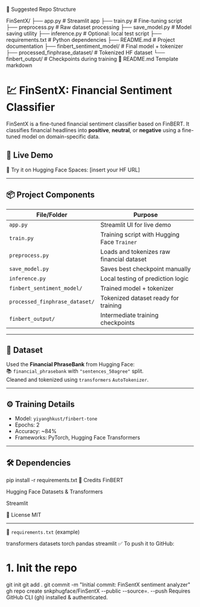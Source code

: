 📁 Suggested Repo Structure

FinSentX/
├── app.py                      # Streamlit app
├── train.py                    # Fine-tuning script
├── preprocess.py               # Raw dataset processing
├── save_model.py               # Model saving utility
├── inference.py                # Optional: local test script
├── requirements.txt            # Python dependencies
├── README.md                   # Project documentation
├── finbert_sentiment_model/    # Final model + tokenizer
├── processed_finphrase_dataset/ # Tokenized HF dataset
└── finbert_output/             # Checkpoints during training
📄 README.md Template
markdown

# 💹 FinSentX: Financial Sentiment Classifier

FinSentX is a fine-tuned financial sentiment classifier based on FinBERT. It classifies financial headlines into **positive**, **neutral**, or **negative** using a fine-tuned model on domain-specific data.

## 🚀 Live Demo
🧠 Try it on Hugging Face Spaces: [insert your HF URL]

---

## 📦 Project Components

| File/Folder                  | Purpose |
|-----------------------------|---------|
| `app.py`                    | Streamlit UI for live demo |
| `train.py`                  | Training script with Hugging Face `Trainer` |
| `preprocess.py`             | Loads and tokenizes raw financial dataset |
| `save_model.py`             | Saves best checkpoint manually |
| `inference.py`              | Local testing of prediction logic |
| `finbert_sentiment_model/`  | Trained model + tokenizer |
| `processed_finphrase_dataset/` | Tokenized dataset ready for training |
| `finbert_output/`           | Intermediate training checkpoints |

---

## 🧠 Dataset

Used the **Financial PhraseBank** from Hugging Face:  
📚 `financial_phrasebank` with `"sentences_50agree"` split.  
Cleaned and tokenized using `transformers` `AutoTokenizer`.

---

## ⚙️ Training Details

- Model: `yiyanghkust/finbert-tone`
- Epochs: 2
- Accuracy: ~84%
- Frameworks: PyTorch, Hugging Face Transformers

---

## 🛠 Dependencies


pip install -r requirements.txt
🤝 Credits
FinBERT

Hugging Face Datasets & Transformers

Streamlit

📘 License
MIT

---

📝 `requirements.txt` (example)


transformers
datasets
torch
pandas
streamlit
✅ To push it to GitHub:

# 1. Init the repo
git init
git add .
git commit -m "Initial commit: FinSentX sentiment analyzer"
gh repo create snkphugface/FinSentX --public --source=. --push
Requires GitHub CLI (gh) installed & authenticated.
